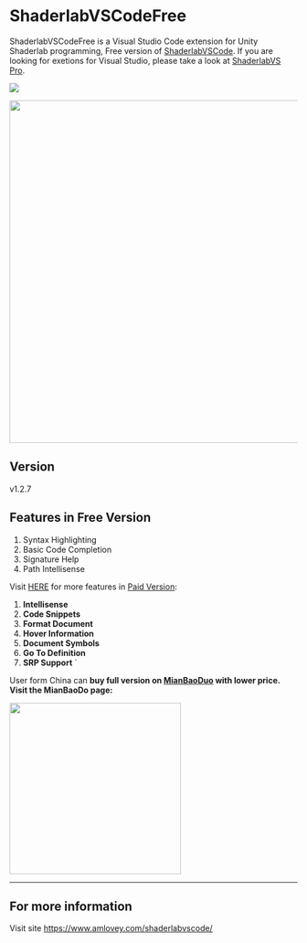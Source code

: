 ShaderlabVSCodeFree
====

ShaderlabVSCodeFree is a Visual Studio Code extension for Unity Shaderlab programming, Free version of <a href='https://assetstore.unity.com/packages/tools/utilities/shaderlabvscode-94653?aid=1011lGoJ' target='_blank'>ShaderlabVSCode</a>. If you are looking for exetions for Visual Studio, please take a look at [ShaderlabVS Pro](https://assetstore.unity.com/packages/slug/186176?aid=1011lGoJ).

![](https://assetstore-cdn-china-v1.unitychina.cn/package-screenshot/69004697-73d9-48a8-8def-d7cd17f5b682.webp)

<img width=600 src='https://assetstore-cdn-china-v1.unitychina.cn/package-screenshot/bf4e0f5b-5e37-46b9-b4b6-f808bc15a7b7.webp'>

## Version

v1.2.7

## Features in Free Version

1. Syntax Highlighting
2. Basic Code Completion 
3. Signature Help
4. Path Intellisense

Visit [HERE](http://www.amlovey.com/shaderlabvscode/#/Features) for more features in [Paid Version](https://assetstore.unity.com/packages/tools/utilities/shaderlabvscode-94653?aid=1011lGoJ):

1. __Intellisense__
2. __Code Snippets__
3. __Format Document__
4. __Hover Information__
5. __Document Symbols__
6. __Go To Definition__
7. __SRP Support__
`

User form China can __buy full version on [MianBaoDuo](https://mianbaoduo.com/product/show/mbd-Yp2Ylw==) with lower price. Visit the MianBaoDo page:__

<img width=300 height=300 src='https://www.amlovey.com/qrcode/ShaderlabVSCode.png'/>

------
## For more information

Visit site <https://www.amlovey.com/shaderlabvscode/>